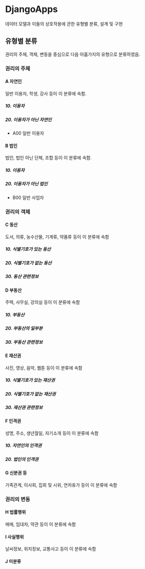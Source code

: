 # DjangoApps
데이터 모델과 이들의 상호작용에 관한 유형별 분류, 설계 및 구현

## 유형별 분류
권리의 주체, 객체, 변동을 중심으로 다음 아홉가지의 유형으로 분류하였음.

### 권리의 주체

#### A 자연인
일반 이용자, 학생, 강사 등이 이 분류에 속함.
##### 10. 이용자
##### 20. 이용자가 아닌 자연인
* A00 일반 이용자

#### B 법인
법인, 법인 아닌 단체, 조합 등이 이 분류에 속함.
##### 10. 이용자
##### 20. 이용자가 아닌 법인
* B00 일반 사업자

### 권리의 객체

#### C 동산
도서, 의류, 농수산물, 기계류, 약품류 등이 이 분류에 속함
##### 10. 식별기호가 있는 동산
##### 20. 식별기호가 없는 동산
##### 30. 동산 관련정보

#### D 부동산
주택, 사무실, 강의실 등이 이 분류에 속함
##### 10. 부동산
##### 20. 부동산의 일부분
##### 30. 부동산 관련정보

#### E 재산권
사진, 영상, 음악, 웹툰 등이 이 분류에 속함
##### 10. 식별기호가 있는 재산권
##### 20. 식별기호가 없는 재산권
##### 30. 재산권 관련정보

#### F 인격권
성명, 주소, 생년월일, 자기소개 등이 이 분류에 속함
##### 10. 자연인의 인격권
##### 20. 법인의 인격권

#### G 신분권 등
가족관계, 이사회, 집회 및 시위, 연차휴가 등이 이 분류에 속함

### 권리의 변동

#### H 법률행위
매매, 임대차, 약관 등이 이 분류에 속함

#### I 사실행위
날씨정보, 위치정보, 교통사고 등이 이 분류에 속함

#### J 미분류